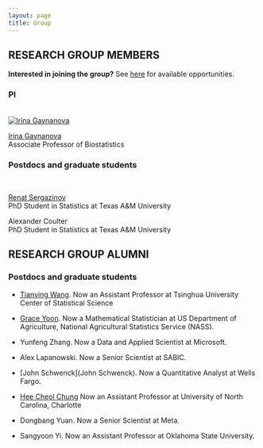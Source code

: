 ```yaml
---
layout: page
title: Group
---
```


## RESEARCH GROUP MEMBERS

**Interested in joining the group?** See [here](https://irinagain.github.io/groupjoin) for available opportunities.

### PI	

<div class="container">
<div class="row">&nbsp;</div>

<div class="row">
	<div class="col-md-3"><a class="thumb" href="#">
		<img src="https://irinagain.github.io/img/IMG_3442.jpg" class="img-responsive" alt="Irina Gaynanova" /></a>
	</div>
	<div class="col-md-6">
		<p> <a href="https://irinagain.github.io"> Irina Gaynanova </a> <br>
		Associate Professor of Biostatistics </p>
	</div>
</div>


</div>

<!--![](img/IMG_3442.jpg) Irina Gaynanova -->

### Postdocs and graduate students

<div class="container">
<div class="row">&nbsp;</div>



<div class="row">
	<div class="col-md-6">
		<p> <a href="https://mrsergazinov.github.io/"> Renat Sergazinov </a> <br>
		PhD Student in Statistics at Texas A&M University	</p>
	</div>
</div>

<div class="row">
	<div class="col-md-6">
		<p> Alexander Coulter  <br>
		PhD Student in Statistics at Texas A&M University	</p>
	</div>
</div>





<!--### Undergraduate students (through [Aggie Research Program](https://aggieresearch.tamu.edu))


<!--* Elizabeth Chun (BMCB)
* 
-->


## RESEARCH GROUP ALUMNI

### Postdocs and graduate students 

* [Tianying Wang](https://tianyingw.github.io). Now an Assistant Professor at Tsinghua University Center of Statistical Science

* [Grace Yoon](http://www.stat.tamu.edu/~gyoon/). Now a Mathematical Statistician at US Department of Agriculture, National Agricultural Statistics Service (NASS).

* Yunfeng Zhang. Now a Data and Applied Scientist at Microsoft.

* Alex Lapanowski. Now a Senior Scientist at SABIC.

* [John Schwenck](John Schwenck). Now a Quantitative Analyst at Wells Fargo.

* [Hee Cheol Chung](https://heech31.github.io) Now an Assistant Professor at University of North Carolina, Charlotte

* Dongbang Yuan. Now a Senior Scientist at Meta.

* Sangyoon Yi. Now an Assistant Professor at Oklahoma State University.

<!--
### Undergraduate students 

Steven Broll (STAT), David Buchanan (STAT), Nathaniel Fernandez (ENGE), Marielle Hicban (BMEN), Nicholas Kasman (ENGE), Devon Maywald (APMS),Mary Martin (STAT), Ashok Meyyappan (SPSC), Nhan Nguyen (ENGE), Pratik Patel (STAT), Kyle Schichl (STAT), Sangaman Senthil (INEN), Jung Hoon Seo (CPSC), Johnathan Shih (STAT), Eric Wang (ENGE), Yixin Zhang (STAT)
-->



